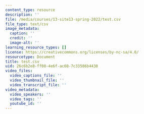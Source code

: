 ```yaml
---
content_type: resource
description: ''
file: /media/courses/13-site13-spring-2022/test.csv
file_type: text/csv
image_metadata:
  caption: ''
  credit: ''
  image-alt: ''
learning_resource_types: []
license: https://creativecommons.org/licenses/by-nc-sa/4.0/
resourcetype: Document
title: test.csv
uid: 26c6b2e8-ff08-4e6f-ac60-7c33586b4438
video_files:
  video_captions_file: ''
  video_thumbnail_file: ''
  video_transcript_file: ''
video_metadata:
  video_speakers: ''
  video_tags: ''
  youtube_id: ''
---
```

